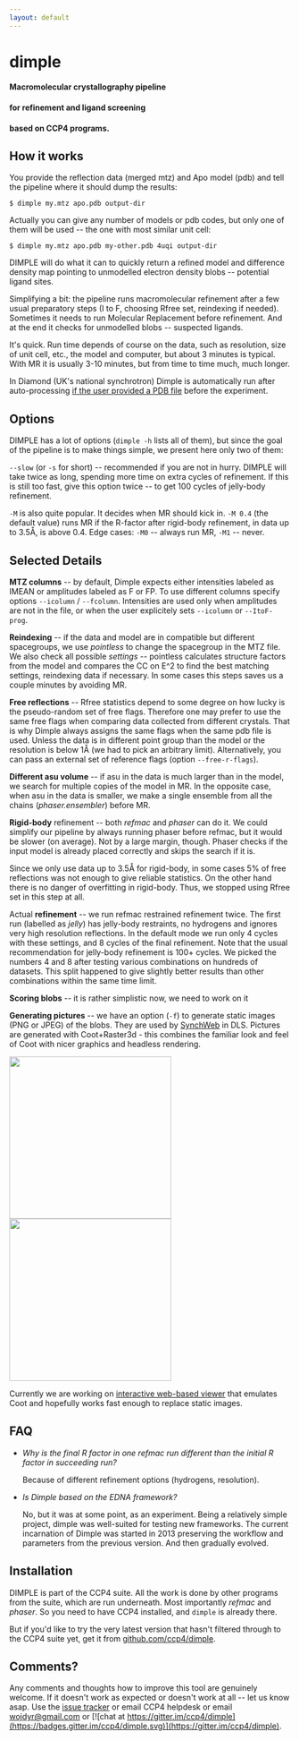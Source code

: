 ```yaml
---
layout: default
---
```


# dim<span id="p">p</span>le

#### Macromolecular crystallography pipeline

#### for refinement and ligand screening

#### based on CCP4 programs.


## How it works ##

You provide the reflection data (merged mtz) and Apo model (pdb) and tell the pipeline
where it should dump the results:

    $ dimple my.mtz apo.pdb output-dir

<script type="text/javascript" src="https://asciinema.org/a/awgcb045doxjstods15xfqi1r.js" id="asciicast-awgcb045doxjstods15xfqi1r" async data-size="13"></script>

Actually you can give any number of models or pdb codes, but
only one of them will be used -- the one with most similar unit cell:

    $ dimple my.mtz apo.pdb my-other.pdb 4uqi output-dir

DIMPLE will do what it can to quickly return a refined model and difference density map
pointing to unmodelled electron density blobs -- potential ligand sites.

Simplifying a bit:
the pipeline runs macromolecular refinement after a few usual
preparatory steps (I to F, choosing Rfree set, reindexing if needed).
Sometimes it needs to run Molecular Replacement before refinement.
And at the end it checks for unmodelled blobs -- suspected ligands.

<script type="text/javascript" src="https://asciinema.org/a/awg0n6qr6ez14oe8ugverg4bb.js" id="asciicast-awg0n6qr6ez14oe8ugverg4bb" async data-size="13"></script>

It's quick. Run time depends of course on the data, such as resolution, size of unit cell, etc., the model and computer,
but about 3 minutes is typical. With MR it is usually 3-10 minutes,
but from time to time much, much longer.

In Diamond (UK's national synchrotron) Dimple is automatically run after
auto-processing [if the user provided a PDB file](http://www.diamond.ac.uk/Beamlines/Mx/Common/Common-Manual/Data-Analysis/Automated-Software-Pipeline.html#DIMPLE)
before the experiment.

## Options ##

DIMPLE has a lot of options (`dimple -h` lists all of them),
but since the goal of the pipeline is to make things simple,
we present here only two of them:

 `--slow` (or `-s` for short) -- recommended if you are not in hurry.
DIMPLE will take twice as long, spending more time on extra cycles
of refinement. If this is still too fast, give this option twice --
to get 100 cycles of jelly-body refinement.

`-M` is also quite popular. It decides when MR should kick in.
`-M 0.4` (the default value) runs MR if the R-factor after rigid-body refinement,
in data up to 3.5Å, is above 0.4.
Edge cases: `-M0` -- always run MR, `-M1` -- never.

## Selected Details ##

**MTZ columns** --
by default, Dimple expects either intensities labeled as IMEAN or
amplitudes labeled as F or FP. To use different columns
specify options `--icolumn` / `--fcolumn`.
Intensities are used only when amplitudes are not in the file, or
when the user explicitely sets `--icolumn` or `--ItoF-prog`.

**Reindexing** --
if the data and model are in compatible but different spacegroups,
we use *pointless* to change the spacegroup in the MTZ file.
We also check all possible _settings_ -- pointless calculates structure
factors from the model and compares the CC on E^2 to find the best
matching settings, reindexing data if necessary.
In some cases this steps saves us a couple minutes by avoiding MR.

**Free reflections** --
Rfree statistics depend to some degree on how lucky is the pseudo-random
set of free flags. Therefore one may prefer to use the same free flags
when comparing data collected from different crystals. That is why Dimple
always assigns the same flags when the same pdb file is used.
Unless the data is in different point group than the model
or the resolution is below 1Å (we had to pick an arbitrary limit).
Alternatively, you can pass an external set of reference flags
(option `--free-r-flags`).

**Different asu volume** --
if asu in the data is much larger than in the model,
we search for multiple copies of the model in MR.
In the opposite case, when asu in the data is smaller,
we make a single ensemble from all the chains
(*phaser.ensembler*) before MR.

**Rigid-body** refinement --
both *refmac* and *phaser* can do it.
We could simplify our pipeline by always running phaser before
refmac, but it would be slower (on average).
Not by a large margin, though. Phaser checks if the input model is
already placed correctly and skips the search if it is.

Since we only use data up to 3.5Å for rigid-body, in some cases
5% of free reflections was not enough to give reliable statistics.
On the other hand there is no danger of overfitting in rigid-body.
Thus, we stopped using Rfree set in this step at all.

Actual **refinement** --
we run refmac restrained refinement twice.
The first run (labelled as *jelly*) has jelly-body restraints,
no hydrogens and ignores very high resolution reflections.
In the default mode we run only 4 cycles with these settings,
and 8 cycles of the final refinement. Note that the usual
recommendation for jelly-body refinement is 100+ cycles.
We picked the numbers 4 and 8 after testing various combinations
on hundreds of datasets. This split happened to give slightly
better results than other combinations within the same time limit.

**Scoring blobs** --
it is rather simplistic now, we need to work on it

**Generating pictures** --
we have an option (`-f`) to generate static
images (PNG or JPEG) of the blobs. They are used by
[SynchWeb](https://github.com/DiamondLightSource/SynchWeb) in DLS.
Pictures are generated with Coot+Raster3d - this combines
the familiar look and feel of Coot with nicer graphics and headless
rendering.

[<img src="http://ccp4.github.io/img/blob-th.png" width="290px"/>](http://ccp4.github.io/img/blob-th.png)
[<img src="http://ccp4.github.io/img/blob2.png" width="290px"/>](http://ccp4.github.io/img/blob2.png)

Currently we are working on
[interactive web-based viewer](https://github.com/uglymol/uglymol)
that emulates Coot and hopefully works fast enough to replace static images.

## FAQ ##

* _Why is the final R factor in one refmac run different than the initial
  R factor in succeeding run?_

  Because of different refinement options (hydrogens, resolution).

* _Is Dimple based on the EDNA framework?_

  No, but it was at some point, as an experiment. Being a relatively simple
  project, dimple was well-suited for testing new frameworks.
  The current incarnation of Dimple was started in 2013
  preserving the workflow and parameters from the previous version.
  And then gradually evolved.

## Installation ##

DIMPLE is part of the CCP4 suite. All the work is done
by other programs from the suite, which are run underneath.
Most importantly _refmac_ and _phaser_.
So you need to have CCP4 installed, and `dimple` is already there.

But if you'd like to try the very latest version that hasn't filtered
through to the CCP4 suite yet, get it from
[github.com/ccp4/dimple](https://github.com/ccp4/dimple).

## Comments? ##

Any comments and thoughts how to improve this tool are genuinely welcome.
If it doesn't work as expected or doesn't work at all -- let us know asap.
Use the [issue tracker](https://github.com/ccp4/dimple/issues) or
email CCP4 helpdesk or
email wojdyr@gmail.com or
[![chat at https://gitter.im/ccp4/dimple](https://badges.gitter.im/ccp4/dimple.svg)](https://gitter.im/ccp4/dimple).

